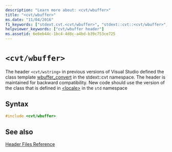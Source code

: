 ```yaml
---
description: "Learn more about: <cvt/wbuffer>"
title: "<cvt/wbuffer>"
ms.date: "11/04/2016"
f1_keywords: ["stdext.cvt.<cvt/wbuffer>", "stdext::cvt::<cvt/wbuffer>", "<cvt/wbuffer>"]
helpviewer_keywords: ["cvt/wbuffer header"]
ms.assetid: 6e6eb44c-1bc4-4d8c-a4bd-b39c753ce725
---
```

# `<cvt/wbuffer>`

The header `<cvt/wstring>` in previous versions of Visual Studio defined the class template [wbuffer_convert](../standard-library/wbuffer-convert-class.md) in the stdext::cvt namespace. The header is maintained for backward compatibility. New code should use the version of the class that is defined in [\<locale>](../standard-library/locale.md) in the `std` namespace

## Syntax

```cpp
#include <cvt/wbuffer>
```

## See also

[Header Files Reference](../standard-library/cpp-standard-library-header-files.md)

